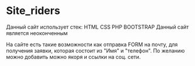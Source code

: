 # Site_riders
Данный сайт использует стек: HTML CSS PHP BOOTSTRAP
Данный сайт является неоконченным

На сайте  есть такие возможности как отправка FORM на почту, для получения заявки, которая состоит из "Имя" и "телефон".
По желанию можно добавить можно якоря и ссылки на соц. сети.
